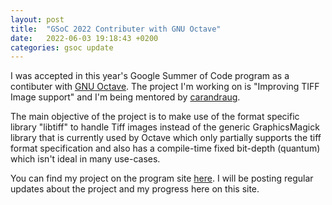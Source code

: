 ```yaml
---
layout: post
title:  "GSoC 2022 Contributer with GNU Octave"
date:   2022-06-03 19:18:43 +0200
categories: gsoc update
---
```

I was accepted in this year's Google Summer of Code program as a contibuter with [GNU Octave](https://www.gnu.org/software/octave/index). The project I'm working on is "Improving TIFF Image support" and I'm being mentored by [carandraug](https://carandraug.net/).

The main objective of the project is to make use of the format specific library "libtiff" to handle Tiff images instead of the generic GraphicsMagick library that is currently used by Octave which only partially supports the tiff format specification and also has a compile-time fixed bit-depth (quantum) which isn't ideal in many use-cases.

You can find my project on the program site [here](https://summerofcode.withgoogle.com/programs/2022/projects/EJ2ywyMC). I will be posting regular updates about the project and my progress here on this site.